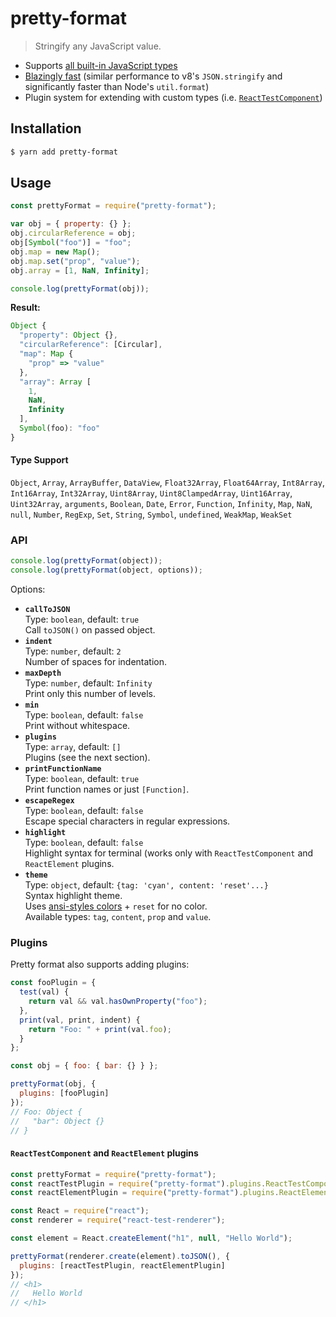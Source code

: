 # pretty-format

> Stringify any JavaScript value.

- Supports [all built-in JavaScript types](#type-support)
- [Blazingly fast](https://gist.github.com/thejameskyle/2b04ffe4941aafa8f970de077843a8fd) (similar performance to v8's `JSON.stringify` and significantly faster than Node's `util.format`)
- Plugin system for extending with custom types (i.e. [`ReactTestComponent`](#reacttestcomponent-plugin))

## Installation

```sh
$ yarn add pretty-format
```

## Usage

```js
const prettyFormat = require("pretty-format");

var obj = { property: {} };
obj.circularReference = obj;
obj[Symbol("foo")] = "foo";
obj.map = new Map();
obj.map.set("prop", "value");
obj.array = [1, NaN, Infinity];

console.log(prettyFormat(obj));
```

**Result:**

```js
Object {
  "property": Object {},
  "circularReference": [Circular],
  "map": Map {
    "prop" => "value"
  },
  "array": Array [
    1,
    NaN,
    Infinity
  ],
  Symbol(foo): "foo"
}
```

#### Type Support

`Object`, `Array`, `ArrayBuffer`, `DataView`, `Float32Array`, `Float64Array`, `Int8Array`, `Int16Array`, `Int32Array`, `Uint8Array`, `Uint8ClampedArray`, `Uint16Array`, `Uint32Array`, `arguments`, `Boolean`, `Date`, `Error`, `Function`, `Infinity`, `Map`, `NaN`, `null`, `Number`, `RegExp`, `Set`, `String`, `Symbol`, `undefined`, `WeakMap`, `WeakSet`

### API

```js
console.log(prettyFormat(object));
console.log(prettyFormat(object, options));
```

Options:

- **`callToJSON`**<br>
  Type: `boolean`, default: `true`<br>
  Call `toJSON()` on passed object.
- **`indent`**<br>
  Type: `number`, default: `2`<br>
  Number of spaces for indentation.
- **`maxDepth`**<br>
  Type: `number`, default: `Infinity`<br>
  Print only this number of levels.
- **`min`**<br>
  Type: `boolean`, default: `false`<br>
  Print without whitespace.
- **`plugins`**<br>
  Type: `array`, default: `[]`<br>
  Plugins (see the next section).
- **`printFunctionName`**<br>
  Type: `boolean`, default: `true`<br>
  Print function names or just `[Function]`.
- **`escapeRegex`**<br>
  Type: `boolean`, default: `false`<br>
  Escape special characters in regular expressions.
- **`highlight`**<br>
  Type: `boolean`, default: `false`<br>
  Highlight syntax for terminal (works only with `ReactTestComponent` and `ReactElement` plugins.
- **`theme`**<br>
  Type: `object`, default: `{tag: 'cyan', content: 'reset'...}`<br>
  Syntax highlight theme.<br>
  Uses [ansi-styles colors](https://github.com/chalk/ansi-styles#colors) + `reset` for no color.<br>
  Available types: `tag`, `content`, `prop` and `value`.

### Plugins

Pretty format also supports adding plugins:

```js
const fooPlugin = {
  test(val) {
    return val && val.hasOwnProperty("foo");
  },
  print(val, print, indent) {
    return "Foo: " + print(val.foo);
  }
};

const obj = { foo: { bar: {} } };

prettyFormat(obj, {
  plugins: [fooPlugin]
});
// Foo: Object {
//   "bar": Object {}
// }
```

#### `ReactTestComponent` and `ReactElement` plugins

```js
const prettyFormat = require("pretty-format");
const reactTestPlugin = require("pretty-format").plugins.ReactTestComponent;
const reactElementPlugin = require("pretty-format").plugins.ReactElement;

const React = require("react");
const renderer = require("react-test-renderer");

const element = React.createElement("h1", null, "Hello World");

prettyFormat(renderer.create(element).toJSON(), {
  plugins: [reactTestPlugin, reactElementPlugin]
});
// <h1>
//   Hello World
// </h1>
```
